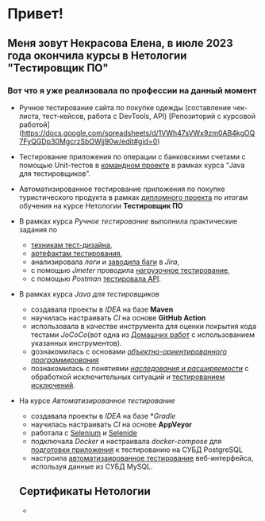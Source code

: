 # Привет!
## Меня зовут Некрасова Елена, в июле 2023 года окончила курсы в Нетологии "Тестировщик ПО"

### Вот что я уже реализовала по профессии на данный момент

* Ручное тестирование сайта по покупке одежды (составление чек-листа, тест-кейсов, работа с DevTools, API) [Репозиторий с курсовой работой] 
 (https://docs.google.com/spreadsheets/d/1VWh47sVWx9zm0AB4kgOQ7FyQGDp30MgcrzSbOWjj90w/edit#gid=0)

* Тестирование приложения по операции с банковскими счетами с помощью Unit-тестов в [командном проекте](https://github.com/Kvazavr/javaqa-team-diplom-2) в рамках курса “Java для тестировщиков”.
  
* Автоматизированное тестирование приложения по покупке туристического продукта в рамках [дипломного проекта](https://github.com/Kvazavr/QA_Diplom) по итогам обучения на курсе Нетологии **Тестировщик ПО**
* В рамках курса *Ручное тестирование* выполнила практические задания по
    * [техникам тест-дизайна](https://docs.google.com/document/d/16ZJSmAgjYFiNTNuZfs0zFlJCmo4wAgpteSqUWu7cuPU/edit?usp=sharing),
    * [артефактам тестирования](https://docs.google.com/spreadsheets/d/1ed0Vq4kNScX6a9RMOoRYWSRVMzbLZjijrlE9gmp5CyM/edit?usp=sharing),
    * анализировала *логи* и [заводила баги](https://docs.google.com/document/d/13qM36DxWrNAitSCcPvC2iw8Kn0xyJKTpfMD4i_8d2vs/edit) в *Jira*,
    * с помощью *Jmeter* проводила [нагрузочное тестирование](https://docs.google.com/document/d/12zlwbhPYeRxd5-CkA29ILg66oEOixH7hFA7DAqRr23w/edit?usp=sharing),
    * с помощью *Postman* [тестировала API](https://docs.google.com/document/d/1d6qyuuEy4MZvcZo2RCg9GV0uOXVw_h_IXTxEREep40w/edit).
* В рамках курса *Java для тестировщиков*
    * создавала проекты в *IDEA* на базе **Maven**
    * научилась настраивать *CI* на основе **GitHub Action**
    * использовала в качестве инструмента для оценки покрытия кода тестами *JoCoCo*(вот одна из [Домашних работ](https://github.com/Kvazavr/HomeWork7_0) с использованием указанных инструментов).
    * gознакомилась с основами [*объектно-ориентированного программирования*](https://github.com/Kvazavr/HomeWork9_0)
    * познакомилась с понятиями [*наследования и расширяемости*](https://github.com/Kvazavr/HomeWork11_0) с обработкой исключительных ситуаций и [тестированием исключений](https://github.com/Kvazavr/HomeWork12_0).
* На курсе *Автоматизированное тестирование*
    * создавала проекты в *IDEA* на базе **Gradle*
    * научилась настраивать *CI* на основе **AppVeyor**
    * работала с [Selenium](https://github.com/Kvazavr/Selenium_Homework) и [Selenide](https://github.com/Kvazavr/Selenide_card-delivery)
    * подключала *Docker* и настраивала *docker-compose* для [подготовки приложения](https://github.com/Kvazavr/Docker) к тестированию на СУБД PostgreSQL 
    * настроила [автоматизаированное тестирование](https://github.com/Kvazavr/sql) веб-интерфейса, используя данные из СУБД MySQL.
  ## Сертификаты Нетологии
  
  * 
